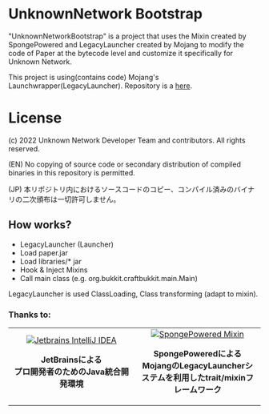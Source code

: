 # UnknownNetwork Bootstrap
"UnknownNetworkBootstrap" is a project that uses the Mixin created by SpongePowered and LegacyLauncher created by Mojang to modify the code of Paper at the bytecode level and customize it specifically for Unknown Network.

This project is using(contains code) Mojang's Launchwrapper(LegacyLauncher). Repository is a [here](https://github.com/Mojang/LegacyLauncher).

# License
(c) 2022 Unknown Network Developer Team and contributors. All rights reserved.

(EN) No copying of source code or secondary distribution of compiled binaries in this repository is permitted.

(JP) 本リポジトリ内におけるソースコードのコピー、コンパイル済みのバイナリの二次頒布は一切許可しません。

## How works?
* LegacyLauncher (Launcher)
* Load paper.jar
* Load libraries/* jar
* Hook & Inject Mixins
* Call main class (e.g. org.bukkit.craftbukkit.main.Main)

LegacyLauncher is used ClassLoading, Class transforming (adapt to mixin).

### Thanks to:
<table>
    <tr>
        <td align="center" width="50%">
            <a href="https://www.jetbrains.com/idea/">
                <img src="https://resources.jetbrains.com/storage/products/intellij-idea/img/meta/intellij-idea_1280x800.png" alt="Jetbrains IntelliJ IDEA">
            </a>
            <p><strong>JetBrainsによる<br/>プロ開発者のためのJava統合開発環境</strong></p>            
        </td>
        <td align="center" width="50%">
            <a href="https://github.com/SpongePowered/Mixin">
                <img src="https://github.com/SpongePowered/Mixin/blob/master/docs/javadoc/resources/logo.png?raw=true" alt="SpongePowered Mixin">
            </a>
            <p><strong>SpongePoweredによる<br/>MojangのLegacyLauncherシステムを利用したtrait/mixinフレームワーク</strong></p>
        </td>
    </tr>
</table>